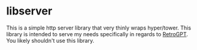 # libserver

This is a simple http server library that very thinly wraps hyper/tower. This library is intended to serve my needs specifically in regards to [RetroGPT](https://github.com/retrogpt-xyz/RetroGPT). You likely shouldn't use this library.
